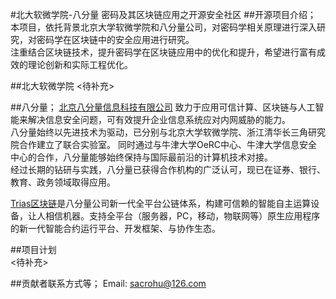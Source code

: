 #北大软微学院-八分量 密码及其区块链应用之开源安全社区
##开源项目介绍；
本项目，依托背景北京大学软微学院和八分量公司，对密码学相关原理进行深入研究，对密码学在区块链中的安全应用进行研究。  
注重结合区块链技术，提升密码学在区块链应用中的优化和提升，希望进行富有成效的理论创新和实际工程优化。

##北大软微学院
<待补充>

##八分量；
[北京八分量信息科技有限公司](https://www.8lab.cn/aboutOcta.html) 致力于应用可信计算、区块链与人工智能来解决信息安全问题，可有效提升企业信息系统应对内网威胁的能力。   
八分量始终以先进技术为驱动，已分别与北京大学软微学院、浙江清华长三角研究院合作建立了联合实验室。 
同时通过与牛津大学OeRC中心、牛津大学信息安全中心的合作，八分量能够始终保持与国际最前沿的计算机技术对接。  
经过长期的钻研与实践，八分量已获得合作机构的广泛认可，现已在证券、银行、教育、政务领域取得应用。   
   
[Trias区块链](https://www.trias.one/)是八分量公司新一代全平台公链体系，构建可信赖的智能自主运算设备，让人相信机器。支持全平台（服务器，PC，移动，物联网等）原生应用程序的新一代智能合约运行平台、开发框架、与协作生态。

##项目计划  
<待补充>

##贡献者联系方式等；
Email: sacrohu@126.com


